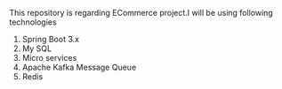This repository is regarding ECommerce project.I will be using following technologies
1. Spring Boot 3.x
2. My SQL
3. Micro services
4. Apache Kafka Message Queue
5. Redis
